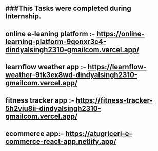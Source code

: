 ###This Tasks were completed during Internship. 
---
online e-leaning platform :-
https://online-learning-platform-9qonxr3c4-dindyalsingh2310-gmailcom.vercel.app/
---
learnflow weather app :-
https://learnflow-weather-9tk3ex8wd-dindyalsingh2310-gmailcom.vercel.app/
---
fitness tracker app :-
https://fitness-tracker-5h2viu8ii-dindyalsingh2310-gmailcom.vercel.app/
---
ecommerce app:- https://atugriceri-e-commerce-react-app.netlify.app/
---
